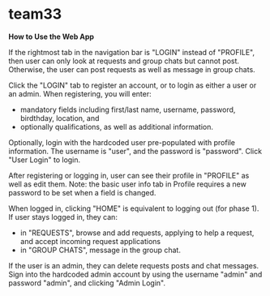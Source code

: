 # team33

**How to Use the Web App**

If the rightmost tab in the navigation bar is "LOGIN" instead of "PROFILE", then user can only look at requests and group chats but cannot post. Otherwise, the user can post requests as well as message in group chats. 

Click the "LOGIN" tab to register an account, or to login as either a user or an admin. When registering, you will enter:
* mandatory fields including first/last name, username, password, birdthday, location, and 
* optionally qualifications, as well as additional information. 

Optionally, login with the hardcoded user pre-populated with profile information. The username is "user", and the password is "password". Click "User Login" to login.

After registering or logging in, user can see their profile in "PROFILE" as well as edit them. Note: the basic user info tab in Profile requires a new password to be set when a field is changed.

When logged in, clicking "HOME" is equivalent to logging out (for phase 1). If user stays logged in, they can:
* in "REQUESTS", browse and add requests, applying to help a request, and accept incoming request applications
* in "GROUP CHATS", message in the group chat.

If the user is an admin, they can delete requests posts and chat messages. Sign into the hardcoded admin account by using the username "admin" and password "admin", and clicking "Admin Login".
